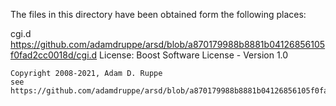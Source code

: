 The files in this directory have been obtained form the following places:

cgi.d
	https://github.com/adamdruppe/arsd/blob/a870179988b8881b04126856105f0fad2cc0018d/cgi.d
	License: Boost Software License - Version 1.0

    Copyright 2008-2021, Adam D. Ruppe
	see https://github.com/adamdruppe/arsd/blob/a870179988b8881b04126856105f0fad2cc0018d/LICENSE
